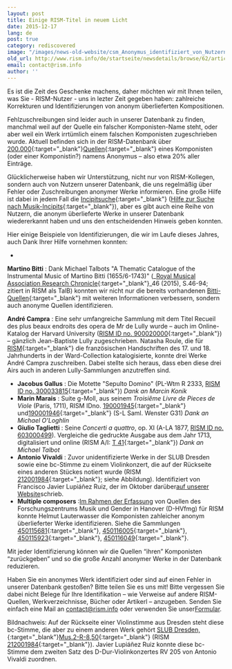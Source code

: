 ```yaml
---
layout: post
title: Einige RISM-Titel in neuem Licht
date: 2015-12-17
lang: de
post: true
category: rediscovered
image: "/images/news-old-website/csm_Anonymus_identifiziert_von_Nutzern_usw_5560e90474.jpg"
old_url: http://www.rism.info/de/startseite/newsdetails/browse/62/article/64/setting-the-rism-records-straight.html
email: contact@rism.info
author: ''
---
```



Es ist die Zeit des Geschenke machens, daher möchten wir mit Ihnen teilen, was Sie - RISM-Nutzer - uns in lezter Zeit gegeben haben: zahlreiche Korrekturen und Identifizierungen von anonym überlieferten Kompositionen.

Fehlzuschreibungen sind leider auch in unserer Datenbank zu finden, manchmal weil auf der Quelle ein falscher Komponisten-Name steht, oder aber weil ein Werk irrtümlich einem falschen Komponisten zugeschrieben wurde. Aktuell befinden sich in der RISM-Datenbank über [200.000](https://opac.rism.info/search?View=rism&author=anonymous){:target="_blank"}[Quellen](https://opac.rism.info/search?View=rism&author=anonymous){:target="_blank"} eines Komponisten (oder einer Komponistin?) namens Anonymus – also etwa 20% aller Einträge.



Glücklicherweise haben wir Unterstützung, nicht nur von RISM-Kollegen, sondern auch von Nutzern unserer Datenbank, die uns regelmäßig über Fehler oder Zuschreibungen anonymer Werke informieren. Eine große Hilfe ist dabei in jedem Fall die [Incipitsuche](https://opac.rism.info/metaopac/start.do?View=rism&SearchType=2&Language=en){:target="_blank"} ([Hilfe zur Suche nach Musik-Incipits](https://opac.rism.info/index.php?id=4&L=1#c47){:target="_blank"}), aber es gibt auch eine Reihe von Nutzern, die anonym überlieferte Werke in unserer Datenbank wiedererkannt haben und uns den entscheidenden Hinweis geben konnten.



Hier einige Beispiele von Identifizierungen, die wir im Laufe dieses Jahres, auch Dank Ihrer Hilfe vornehmen konnten:

-

**Martino Bitti** : Dank Michael Talbots "A Thematic Catalogue of the Instrumental Music of Martino Bitti (1655/6-1743)" (_[Royal Musical Association Research Chronicle](http://dx.doi.org/10.1080/14723808.2014.986256){:target="_blank"}_46 (2015), S.46-94; zitiert in RISM als TalB) konnten wir nicht nur die bereits vorhandenen [Bitti-Quellen](https://opac.rism.info/search?View=rism&author=Martino+Bitti){:target="_blank"} mit weiteren Informationen verbessern, sondern auch anonyme Quellen identifizieren.

**André Campra** : Eine sehr umfangreiche Sammlung mit dem Titel Recueil des plus beaux endroits des opera de Mr de Lully wurde – auch im Online-Katalog der Harvard University ([RISM ID no. 900020000](https://opac.rism.info/search?id=900020000){:target="_blank"}) – gänzlich Jean-Baptiste Lully zugeschrieben. Natasha Roule, die für [RISM](/library_stocks/2015/08/03/cataloguing-17th-and-18thcentury-manuscripts-of.html){:target="_blank"} die französischen Handschriften des 17. und 18. Jahrhunderts in der Ward-Collection katalogisierte, konnte drei Werke André Campra zuschreiben. Dabei stellte sich heraus, dass eben diese drei Airs auch in anderen Lully-Sammlungen anzutreffen sind.
- **Jacobus Gallus** : Die Motette "Sepulto Domino" (PL-Wtm R 2333, [RISM ID no. 300033815](https://opac.rism.info/search?id=300033815){:target="_blank"})
_Dank an Marcin Konik_
- **Marin Marais** : Suite g-Moll, aus seinem _Troisiême Livre de Pieces de Viole_ (Paris, 1711), RISM IDno. [190001945](https://opac.rism.info/search?id=190001945){:target="_blank"} und[190001946](https://opac.rism.info/search?id=190001946){:target="_blank"} (S-L Saml. Wenster G31)
_Dank an Michael O'Loghlin_
- **Giulio Taglietti** : Seine _Concerti a quattro_, op. XI (A-LA 1877, [RISM ID no. 603000499](https://opac.rism.info/search?id=603000499 "external-link-new-window")). Vergleiche die gedruckte Ausgabe aus dem Jahr 1713, digitalisiert und online (RISM A/I: [T 41](https://opac.rism.info/search?id=00000990063583){:target="_blank"})
_Dank an Michael Talbot_
- **Antonio Vivaldi** : Zuvor unidentifizierte Werke in der SLUB Dresden sowie eine bc-Stimme zu einem Violinkonzert, die auf der Rückseite eines anderen Stückes notiert wurde (RISM [212001984](https://opac.rism.info/search?id=212001984){:target="_blank"}; siehe Abbildung). Identifiziert von Francisco Javier Lupiáñez Ruiz, der im Oktober darüber[auf unserer Website](/rediscovered/2015/10/08/new-discoveries-of-vivaldi-in-dresden.html)schrieb.
- **Multiple composers** :[Im Rahmen der Erfassung](/library_stocks/2015/07/30/two-significant-hanover-collections-now-in-rism.html) von Quellen des Forschungszentrums Musik und Gender in Hanover (D-HVfmg) für RISM konnte Helmut Lauterwasser die Komponisten zahleicher anonym überlieferter Werke identifizieren. Siehe die Sammlungen [450115681](https://opac.rism.info/search?id=450115681){:target="_blank"}, [450116005](https://opac.rism.info/search?id=450116005){:target="_blank"}, [450115923](https://opac.rism.info/search?id=450115923){:target="_blank"}, [450116049](https://opac.rism.info/search?id=450116049){:target="_blank"}.



Mit jeder Identifizierung können wir die Quellen “ihren” Komponisten “zurückgeben” und so die große Anzahl anonymer Werke in der Datenbank reduzieren.

Haben Sie ein anonymes Werk identifiziert oder sind auf einen Fehler in unserer Datenbank gestoßen? Bitte teilen Sie es uns mit! Bitte vergessen Sie dabei nicht Belege für Ihre Identifikation – wie Verweise auf andere RISM-Quellen, Werkverzeichnisse, Bücher oder Artikerl – anzugeben. Senden Sie einfach eine Mail an [contact@rism.info](mailto:contact@rism.info) oder verwenden Sie unser[Formular](/de/service/feedback.html).

Bildnachweis:
Auf der Rückseite einer Violinstimme aus Dresden steht diese bc-Stimme, die aber zu einem anderen Werk gehört [SLUB Dresden,](http://digital.slub-dresden.de/id335684513){:target="_blank"}[Mus.2-R-8,50](http://digital.slub-dresden.de/id335684513){:target="_blank"} (RISM [212001984](https://opac.rism.info/search?id=212001984){:target="_blank"}). Javier Lupiáñez Ruiz konnte diese bc-Stimme dem zweiten Satz des D-Dur-Violinkonzertes RV 205 von Antonio Vivaldi zuordnen.

